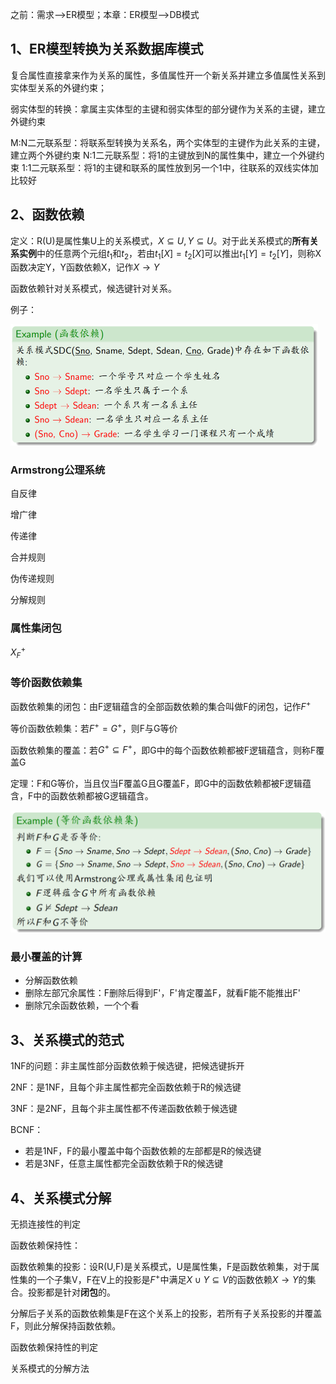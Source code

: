 之前：需求——>ER模型；本章：ER模型——>DB模式

## 1、ER模型转换为关系数据库模式

复合属性直接拿来作为关系的属性，多值属性开一个新关系并建立多值属性关系到实体型关系的外键约束；

弱实体型的转换：拿属主实体型的主键和弱实体型的部分键作为关系的主键，建立外键约束

M:N二元联系型：将联系型转换为关系名，两个实体型的主键作为此关系的主键，建立两个外键约束
N:1二元联系型：将1的主键放到N的属性集中，建立一个外键约束
1:1二元联系型：将1的主键和联系的属性放到另一个1中，往联系的双线实体加比较好

## 2、函数依赖

定义：R(U)是属性集U上的关系模式，$X\subseteq U,Y\subseteq U$。对于此关系模式的**所有关系实例**中的任意两个元组$t_1$和$t_2$，若由$t_1[X]=t_2[X]$可以推出$t_1[Y]=t_2[Y]$，则称X函数决定Y，Y函数依赖X，记作$X\rightarrow Y$

函数依赖针对关系模式，候选键针对关系。

例子：

<img src="ch5 逻辑数据库设计.assets/image-20210525203837187.png" alt="image-20210525203837187" style="zoom:50%;" />

### Armstrong公理系统

自反律

增广律

传递律

合并规则

伪传递规则

分解规则

### 属性集闭包

$X_F^+$

### 等价函数依赖集

函数依赖集的闭包：由F逻辑蕴含的全部函数依赖的集合叫做F的闭包，记作$F^+$

等价函数依赖集：若$F^+=G^+$，则F与G等价

函数依赖集的覆盖：若$G^+\subseteq F^+$，即G中的每个函数依赖都被F逻辑蕴含，则称F覆盖G

定理：F和G等价，当且仅当F覆盖G且G覆盖F，即G中的函数依赖都被F逻辑蕴含，F中的函数依赖都被G逻辑蕴含。

<img src="ch5 逻辑数据库设计.assets/image-20210526091334295.png" alt="image-20210526091334295" style="zoom:50%;" />

### 最小覆盖的计算

* 分解函数依赖
* 删除左部冗余属性：F删除后得到F'，F'肯定覆盖F，就看F能不能推出F'
* 删除冗余函数依赖，一个个看

## 3、关系模式的范式

1NF的问题：非主属性部分函数依赖于候选键，把候选键拆开

2NF：是1NF，且每个非主属性都完全函数依赖于R的候选键

3NF：是2NF，且每个非主属性都不传递函数依赖于候选键

BCNF：

* 若是1NF，F的最小覆盖中每个函数依赖的左部都是R的候选键
* 若是3NF，任意主属性都完全函数依赖于R的候选键

## 4、关系模式分解

无损连接性的判定

函数依赖保持性：

函数依赖集的投影：设R(U,F)是关系模式，U是属性集，F是函数依赖集，对于属性集的一个子集V，F在V上的投影是$F^+$中满足$X\cup Y\subseteq V$的函数依赖$X\rightarrow Y$的集合。投影都是针对**闭包**的。

分解后子关系的函数依赖集是F在这个关系上的投影，若所有子关系投影的并覆盖F，则此分解保持函数依赖。

函数依赖保持性的判定

关系模式的分解方法